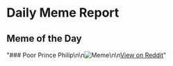 # Daily Meme Report

## Meme of the Day
"### Poor Prince Philip\n\n![Meme](https://i.redd.it/hfby8e9wwl2f1.png)\n\n[View on Reddit](https://redd.it/1ktw9nb)"

